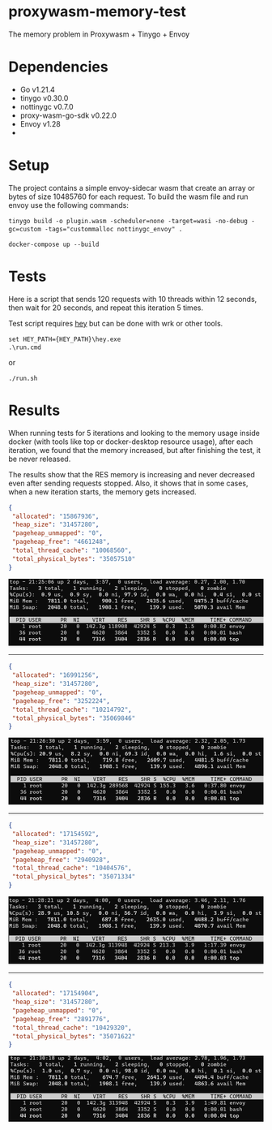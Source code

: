 # proxywasm-memory-test
The memory problem in Proxywasm + Tinygo + Envoy

# Dependencies
- Go v1.21.4
- tinygo v0.30.0
- nottinygc v0.7.0
- proxy-wasm-go-sdk v0.22.0
- Envoy v1.28
- 
# Setup
The project contains a simple envoy-sidecar wasm that create an array or bytes of size 10485760 for each request.
To build the wasm file and run envoy use the following commands:
```shell
tinygo build -o plugin.wasm -scheduler=none -target=wasi -no-debug -gc=custom -tags="custommalloc nottinygc_envoy" .
```
```shell
docker-compose up --build
```

# Tests
Here is a script that sends 120 requests with 10 threads within 12 seconds, then wait for 20 seconds, and repeat this iteration 5 times.

Test script requires [hey](https://github.com/rakyll/hey) but can be done with wrk or other tools.

```shell
set HEY_PATH={HEY_PATH}\hey.exe
.\run.cmd
```
or
```shell
./run.sh
```

# Results
When running tests for 5 iterations and looking to the memory usage inside docker (with tools like top or docker-desktop resource usage), 
after each iteration, we found that the memory increased, but after finishing the test, it be never released.

The results show that the RES memory is increasing and never decreased even after sending requests stopped.
Also, it shows that in some cases, when a new iteration starts, the memory gets increased.

```json
{
 "allocated": "15867936",
 "heap_size": "31457280",
 "pageheap_unmapped": "0",
 "pageheap_free": "4661248",
 "total_thread_cache": "10068560",
 "total_physical_bytes": "35057510"
}
```
![1](fig/1.png)

---
```json
{
 "allocated": "16991256",
 "heap_size": "31457280",
 "pageheap_unmapped": "0",
 "pageheap_free": "3252224",
 "total_thread_cache": "10214792",
 "total_physical_bytes": "35069846"
}
```
![2](fig/2.png)

---

```json
{
 "allocated": "17154592",
 "heap_size": "31457280",
 "pageheap_unmapped": "0",
 "pageheap_free": "2940928",
 "total_thread_cache": "10404576",
 "total_physical_bytes": "35071334"
}
```
![3](fig/3.png)

---

```json
{
 "allocated": "17154904",
 "heap_size": "31457280",
 "pageheap_unmapped": "0",
 "pageheap_free": "2891776",
 "total_thread_cache": "10429320",
 "total_physical_bytes": "35071622"
}
```
![4](fig/4.png)
